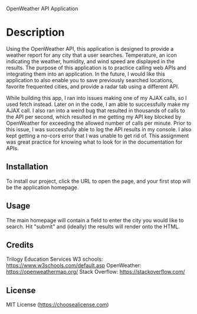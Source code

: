 OpenWeather API Application

# Description

Using the OpenWeather API, this application is designed to provide a weather report for any city that a user searches. Temperature, an icon indicating the weather, humidity, and wind speed are displayed in the results.  The purpose of this application is to practice calling web APIs and integrating them into an application. In the future, I would like this application to also enable you to save previously searched locations, favorite frequented cities, and provide a radar tab using a different API. 

While building this app, I ran into issues making one of my AJAX calls, so I used fetch instead. Later on in the code, I am able to successfully make my AJAX call. I also ran into a weird bug that resulted in thousands of calls to the API per second, which resulted in me getting my API key blocked by OpenWeather for exceeding the allowed number of calls per minute. Prior to this issue, I was successfully able to log the API results in my console. I also kept getting a no-cors error that I was unable to get rid of. This assignment was great practice for knowing what to look for in the documentation for APIs.

## Installation

To install our project, click the URL to open the page, and your first stop will be the application homepage. 

## Usage

The main homepage will contain a field to enter the city you would like to search. Hit "submit" and (ideally) the results will render onto the HTML.

## Credits

Trilogy Education Services
W3 schools: https://www.w3schools.com/default.asp
OpenWeather: https://openweathermap.org/
Stack Overflow: https://stackoverflow.com/

## License

MIT License (https://choosealicense.com)